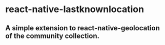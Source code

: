 # react-native-lastknownlocation

## A simple extension to react-native-geolocation of the community collection.
